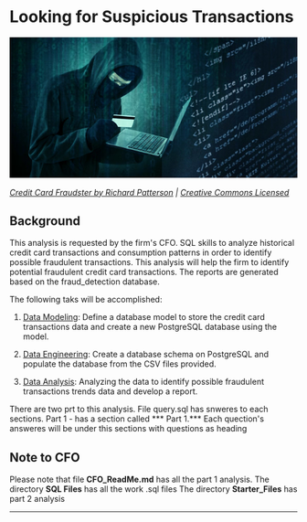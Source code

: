 # Looking for Suspicious Transactions

![Credit card fraudster](Images/credit_card_fraudster.jpg) 

*[Credit Card Fraudster by Richard Patterson](https://www.flickr.com/photos/136770128@N07/42252105582/) | [Creative Commons Licensed](https://creativecommons.org/licenses/by/2.0/)*

## Background

This analysis is requested by the firm's CFO. SQL skills to analyze historical credit card transactions and consumption patterns in order to identify possible fraudulent transactions. This analysis will help the firm to identify potential fraudulent credit card transactions. The reports are generated based on the fraud_detection database.

The following taks will be accomplished:

1. [Data Modeling](#Data-Modeling):
        Define a database model to store the credit card transactions data and create a new PostgreSQL database using the model.

2. [Data Engineering](#Data-Engineering): 
        Create a database schema on PostgreSQL and populate the database from the CSV files provided.

3. [Data Analysis](#Data-Analysis): 
        Analyzing the data to identify possible fraudulent transactions trends data and develop a report.

There are two prt to this analysis. File query.sql has snweres to each sections.
        Part 1 - has a section called *** Part 1.***  Each quection's answeres will be under this sections with questions as heading


## Note to CFO
  Please note that file **CFO_ReadMe.md** has all the part 1 analysis. 
  The directory **SQL Files** has all the work .sql files
  The directory **Starter_Files** has part 2 analysis




---

